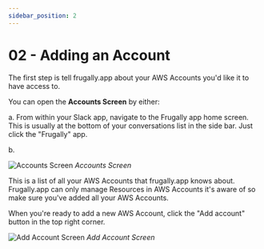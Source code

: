 ```yaml
---
sidebar_position: 2
---
```


# 02 - Adding an Account

The first step is tell frugally.app about your AWS Accounts you'd like it to have access to. 

You can open the **Accounts Screen** by either:

a. From within your Slack app, navigate to the Frugally app home screen. This is usually at the bottom of your conversations list in the side bar. Just click the "Frugally" app.

b. 


![Accounts Screen](/img/accounts-screen.png)
_Accounts Screen_

This is a list of all your AWS Accounts that frugally.app knows about. Frugally.app can only manage Resources in AWS Accounts it's aware of so make sure you've added all your AWS Accounts.

When you're ready to add a new AWS Account, click the "Add account" button in the top right corner.

![Add Account Screen](/img/add-account-screen.png)
_Add Account Screen_
